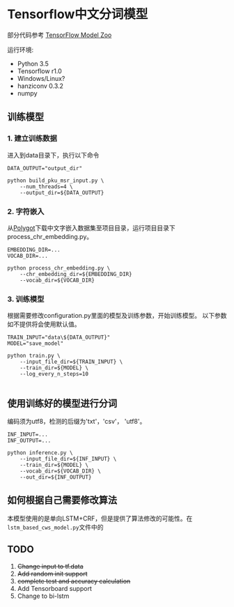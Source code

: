 # Tensorflow中文分词模型

部分代码参考 [TensorFlow Model Zoo](https://github.com/tensorflow/models)

运行环境:

- Python 3.5
- Tensorflow r1.0
- Windows/Linux?
- hanziconv 0.3.2
- numpy

## 训练模型

### 1. 建立训练数据
进入到data目录下，执行以下命令

```
DATA_OUTPUT="output_dir"

python build_pku_msr_input.py \ 
    --num_threads=4 \
    --output_dir=${DATA_OUTPUT}
```

### 2. 字符嵌入

从[Polygot](https://sites.google.com/site/rmyeid/projects/polyglot)下载中文字嵌入数据集至项目目录，运行项目目录下process_chr_embedding.py。

```
EMBEDDING_DIR=...
VOCAB_DIR=...

python process_chr_embedding.py \
    --chr_embedding_dir=${EMBEDDING_DIR}
    --vocab_dir=${VOCAB_DIR}
```

### 3. 训练模型

根据需要修改configuration.py里面的模型及训练参数，开始训练模型。
以下参数如不提供将会使用默认值。

```
TRAIN_INPUT="data\${DATA_OUTPUT}"
MODEL="save_model"

python train.py \
    --input_file_dir=${TRAIN_INPUT} \
    --train_dir=${MODEL} \
    --log_every_n_steps=10
    
```

## 使用训练好的模型进行分词

编码须为utf8，检测的后缀为'txt'，'csv'， 'utf8'。

```
INF_INPUT=...
INF_OUTPUT=...

python inference.py \
    --input_file_dir=${INF_INPUT} \
    --train_dir=${MODEL} \
    --vocab_dir=${VOCAB_DIR} \
    --out_dir=${INF_OUTPUT}
```

## 如何根据自己需要修改算法

本模型使用的是单向LSTM+CRF，但是提供了算法修改的可能性。在```lstm_based_cws_model.py```文件中的

## TODO

1. ~~Change input to tf.data~~
2. ~~Add random init support~~
3. ~~complete test and accuracy calculation~~
4. Add Tensorboard support
5. Change to bi-lstm




